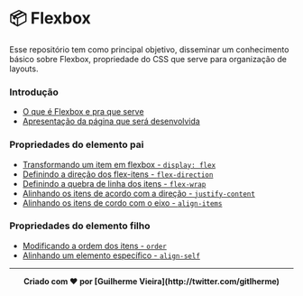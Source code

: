 # 📦 Flexbox

Esse repositório tem como principal objetivo, disseminar um conhecimento básico sobre Flexbox, propriedade do CSS que serve para organização de layouts.

### Introdução
- [O que é Flexbox e pra que serve](#)
- [Apresentação da página que será desenvolvida](#)

### Propriedades do elemento pai
- [Transformando um item em flexbox - `display: flex`](#)
- [Definindo a direção dos flex-itens - `flex-direction`](#)
- [Definindo a quebra de linha dos itens - `flex-wrap`](#)
- [Alinhando os itens de acordo com a direção - `justify-content`](#)
- [Alinhando os itens de cordo com o eixo - `align-items`](#)

### Propriedades do elemento filho
- [Modificando a ordem dos itens - `order`](#)
- [Alinhando um elemento específico - `align-self`](#)

---
<p align="center"> <b>Criado com ❤ por [Guilherme Vieira](http://twitter.com/gitlherme)</b> </p>
